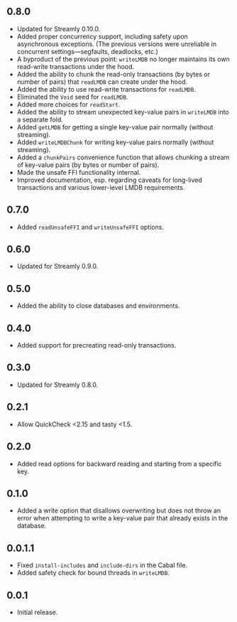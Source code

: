 ## 0.8.0

* Updated for Streamly 0.10.0.
* Added proper concurrency support, including safety upon asynchronous exceptions. (The previous versions were unreliable in concurrent settings—segfaults, deadlocks, etc.)
* A byproduct of the previous point: `writeLMDB` no longer maintains its own read-write transactions under the hood.
* Added the ability to chunk the read-only transactions (by bytes or number of pairs) that `readLMDB` can create under the hood.
* Added the ability to use read-write transactions for `readLMDB`.
* Eliminated the `Void` seed for `readLMDB`.
* Added more choices for `readStart`.
* Added the ability to stream unexpected key-value pairs in `writeLMDB` into a separate fold.
* Added `getLMDB` for getting a single key-value pair normally (without streaming).
* Added `writeLMDBChunk` for writing key-value pairs normally (without streaming).
* Added a `chunkPairs` convenience function that allows chunking a stream of key-value pairs (by bytes or number of pairs).
* Made the unsafe FFI functionality internal.
* Improved documentation, esp. regarding caveats for long-lived transactions and various lower-level LMDB requirements.

## 0.7.0

* Added `readUnsafeFFI` and `writeUnsafeFFI` options.

## 0.6.0

* Updated for Streamly 0.9.0.

## 0.5.0

* Added the ability to close databases and environments.

## 0.4.0

* Added support for precreating read-only transactions.

## 0.3.0

* Updated for Streamly 0.8.0.

## 0.2.1

* Allow QuickCheck <2.15 and tasty <1.5.

## 0.2.0

* Added read options for backward reading and starting from a specific key.

## 0.1.0

* Added a write option that disallows overwriting but does not throw an error when attempting to write a key-value pair that already exists in the database.

## 0.0.1.1

* Fixed `install-includes` and `include-dirs` in the Cabal file.
* Added safety check for bound threads in `writeLMDB`.

## 0.0.1

* Initial release.

